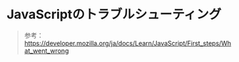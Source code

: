 # JavaScriptのトラブルシューティング

> 参考：https://developer.mozilla.org/ja/docs/Learn/JavaScript/First_steps/What_went_wrong
